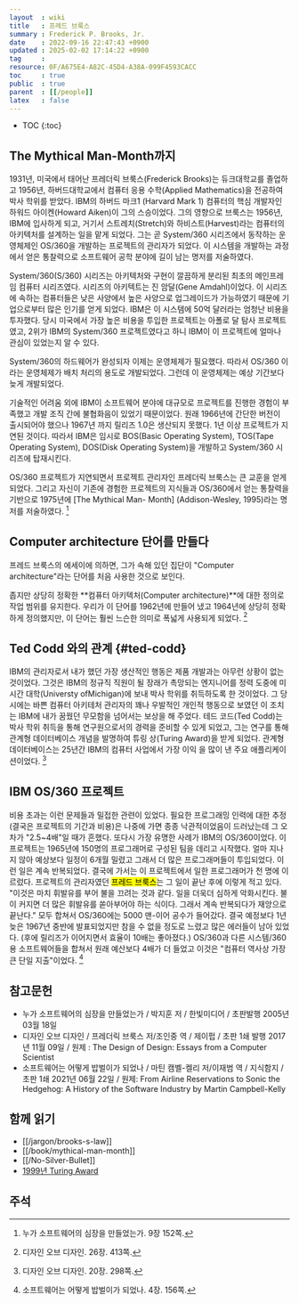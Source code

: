 ```yaml
---
layout  : wiki
title   : 프레드 브룩스
summary : Frederick P. Brooks, Jr.
date    : 2022-09-16 22:47:43 +0900
updated : 2025-02-02 17:14:22 +0900
tag     : 
resource: 0F/A675E4-A82C-45D4-A38A-099F4593CACC
toc     : true
public  : true
parent  : [[/people]]
latex   : false
---
```

* TOC
{:toc}

## The Mythical Man-Month까지

>
1931년, 미국에서 태어난 프레더릭 브룩스(Frederick Brooks)는 듀크대학교를 졸업하고 1956년, 하버드대학교에서 컴퓨터 응용 수학(Applied Mathematics)을 전공하여 박사 학위를 받았다.
IBM의 하버드 마크1 (Harvard Mark 1) 컴퓨터의 핵심 개발자인 하워드 아이켄(Howard Aiken)이 그의 스승이었다.
그의 영향으로 브룩스는 1956년, IBM에 입사하게 되고, 거기서 스트레치(Stretch)와 하비스트(Harvest)라는 컴퓨터의 아키텍처를 설계하는 일을 맡게 되었다.
그는 곧 System/360 시리즈에서 동작하는 운영체제인 OS/360을 개발하는 프로젝트의 관리자가 되었다.
이 시스템을 개발하는 과정에서 얻은 통찰력으로 소프트웨어 공학 분야에 길이 남는 명저를 저술하였다.
>
System/360(S/360) 시리즈는 아키텍처와 구현이 깔끔하게 분리된 최초의 메인프레임 컴퓨터 시리즈였다.
시리즈의 아키텍트는 진 암달(Gene Amdahl)이었다.
이 시리즈에 속하는 컴퓨터들은 낮은 사양에서 높은 사양으로 업그레이드가 가능하였기 때문에 기업으로부터 많은 인기를 얻게 되었다.
IBM은 이 시스템에 50억 달러라는 엄청난 비용을 투자했다.
당시 미국에서 가장 높은 비용을 투입한 프로젝트는 아폴로 달 탐사 프로젝트였고, 2위가 IBM의 System/360 프로젝트였다고 하니 IBM이 이 프로젝트에 얼마나 관심이 있었는지 알 수 있다.
>
System/360의 하드웨어가 완성되자 이제는 운영체제가 필요했다.
따라서 OS/360 이라는 운영체제가 배치 처리의 용도로 개발되었다.
그런데 이 운영체제는 예상 기간보다 늦게 개발되었다.
>
기술적인 어려움 외에 IBM이 소프트웨어 분야에 대규모로 프로젝트를 진행한 경험이 부족했고 개발 조직 간에 불협화음이 있었기 때문이었다.
원래 1966년에 간단한 버전이 출시되어야 했으나 1967년 까지 릴리즈 1.0은 생산되지 못했다.
1년 이상 프로젝트가 지연된 것이다.
따라서 IBM은 임시로 BOS(Basic Operating System), TOS(Tape Operating System), DOS(Disk Operating System)을 개발하고 System/360 시리즈에 탑재시킨다.
>
OS/360 프로젝트가 지연되면서 프로젝트 관리자인 프레더릭 브룩스는 큰 교훈을 얻게 되었다.
그리고 자신이 기존에 경험한 프로젝트의 지식들과 OS/360에서 얻는 통찰력을 기반으로 1975년에 [The Mythical Man- Month] (Addison-Wesley, 1995)라는 명저를 저술하였다.
[^heart-152]

## Computer architecture 단어를 만들다

프레드 브룩스의 에세이에 의하면, 그가 속해 있던 집단이 "Computer architecture"라는 단어를 처음 사용한 것으로 보인다.

>
좁지만 상당히 정확한 **컴퓨터 아키텍처(Computer architecture)**에 대한 정의로 작업 범위를 유지한다.
우리가 이 단어를 1962년에 만들어 냈고 1964년에 상당히 정확하게 정의했지만, 이 단어는 훨씬 느슨한 의미로 폭넓게 사용되게 되었다.
[^design-413]


## Ted Codd 와의 관계 {#ted-codd}

>
IBM의 관리자로서 내가 했던 가장 생산적인 행동은 제품 개발과는 아무런 상황이 없는 것이었다.
그것은 IBM의 정규직 직원이 될 장래가 촉망되는 엔지니어를 정력 도중에 미시간 대학(Universty ofMichigan)에 보내 박사 학위를 취득하도록 한 것이었다.
그 당시에는 바쁜 컴퓨터 아키테처 관리자의 꽤나 우발적인 개인적 행동으로 보였던 이 조치는 IBM에 내가 꿈꿨던 무모함을 넘어서는 보상을 해 주었다.
테드 코드(Ted Codd)는 박사 학위 취득을 통해 연구원으로서의 경력을 준비할 수 있게 되었고,
그는 연구를 통해 관계형 데이터베이스 개념을 발명하여 튜링 상(Turing Award)을 받게 되었다.
관계형 데이터베이스는 25년간 IBM의 컴퓨터 사업에서 가장 이익 을 많이 낸 주요 애플리케이션이었다.
[^design-298]

## IBM OS/360 프로젝트

>
비용 초과는 이런 문제들과 밀접한 관련이 있었다.
필요한 프로그래밍 인력에 대한 추정(결국은 프로젝트의 기간과 비용)은 나중에 가면 종종 낙관적이었음이 드러났는데 그 오차가 "2.5~4배"일 때가 흔했다.
또다시 가장 유명한 사례가 IBM의 OS/360이었다.
이 프로젝트는 1965년에 150명의 프로그래머로 구성된 팀을 데리고 시작했다.
얼마 지나지 않아 예상보다 일정이 6개월 밀렸고 그래서 더 많은 프로그래머들이 투입되었다.
이런 일은 계속 반복되었다.
결국에 가서는 이 프로젝트에서 일한 프로그래머가 천 명에 이르렀다.
프로젝트의 관리자였던 <mark>프레드 브룩스</mark>는 그 일이 끝난 후에 이렇게 적고 있다.
"이것은 마치 휘발유를 부어 불을 끄려는 것과 같다. 일을 더욱더 심하게 악화시킨다.
불이 커지면 더 많은 휘발유를 쏟아부어야 하는 식이다. 그래서 계속 반복되다가 재앙으로 끝난다."
모두 합쳐서 OS/360에는 5000 맨-이어 공수가 들어갔다.
결국 예정보다 1년 늦은 1967년 중반에 발표되었지만 참을 수 없을 정도로 느렸고 많은 에러들이 남아 있었다.
(후에 릴리즈가 이어지면서 효율이 10배는 좋아졌다.)
OS/360과 다른 시스템/360용 소프트웨어들을 합쳐서 원래 예산보다 4배가 더 들었고 이것은 "컴퓨터 역사상 가장 큰 단일 지출"이었다.
[^martin-156]

## 참고문헌

- 누가 소프트웨어의 심장을 만들었는가 / 박지훈 저 / 한빛미디어 / 초판발행 2005년 03월 18일
- 디자인 오브 디자인 / 프레더릭 브룩스 저/조인중 역 / 제이펍 / 초판 1쇄 발행 2017년 11월 09일 / 원제 : The Design of Design: Essays from a Computer Scientist
- 소프트웨어는 어떻게 밥벌이가 되었나 / 마틴 캠벨-켈리 저/이재범 역 / 지식함지 / 초판 1쇄 2021년 06월 22일 / 원제: From Airline Reservations to Sonic the Hedgehog: A History of the Software Industry by Martin Campbell-Kelly

## 함께 읽기

- [[/jargon/brooks-s-law]]
- [[/book/mythical-man-month]]
- [[/No-Silver-Bullet]]
- [1999년 Turing Award]( https://amturing.acm.org/award_winners/brooks_1002187.cfm )

## 주석

[^design-298]: 디자인 오브 디자인. 20장. 298쪽.
[^design-413]: 디자인 오브 디자인. 26장. 413쪽.
[^martin-156]: 소프트웨어는 어떻게 밥벌이가 되었나. 4장. 156쪽.
[^heart-152]: 누가 소프트웨어의 심장을 만들었는가. 9장 152쪽.
